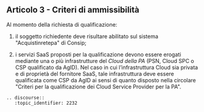 ## Articolo 3 - Criteri di ammissibilità 

Al momento della richiesta di qualificazione:

1. il soggetto richiedente deve risultare abilitato
   sul sistema "Acquistinretepa" di Consip;
  
2. i servizi SaaS proposti per la qualificazione devono essere erogati
   mediante una o più infrastrutture del *Cloud della PA* (PSN, Cloud SPC o CSP
   qualificato da AgID). Nel caso in cui l’infrastruttura Cloud sia privata e di
   proprietà del fornitore SaaS, tale infrastruttura deve essere qualificata come
   CSP da AgID ai sensi di quanto disposto nella circolare "Criteri per 
   la qualificazione dei Cloud Service Provider per la PA".


```eval_rst
.. discourse::
   :topic_identifier: 2232
```
